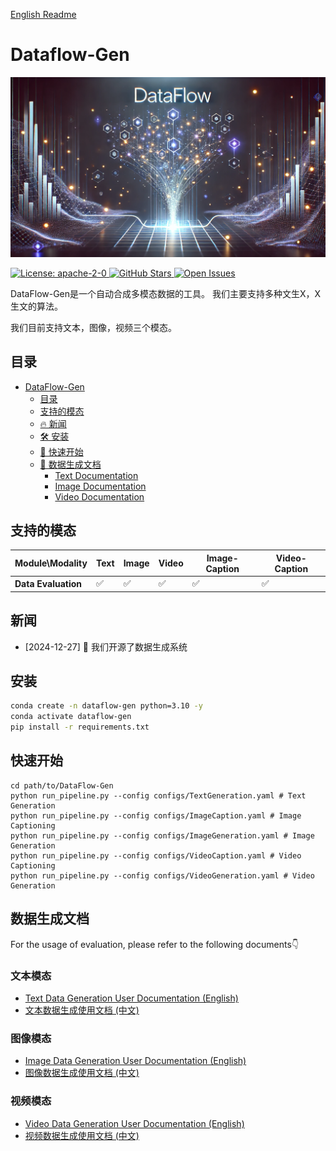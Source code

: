 
[English Readme](./README.md)
# Dataflow-Gen

<p align="center">
  <img src="./static/images/DataFlow_gen.png">
</p>
<a href="https://opensource.org/license/apache-2-0" target="_blank">
    <img alt="License: apache-2-0" src="https://img.shields.io/github/license/saltstack/salt" />
</a>
<a href="https://github.com/Open-DataFlow/Dataflow-Gen" target="_blank">
    <img alt="GitHub Stars" src="https://img.shields.io/github/stars/Open-DataFlow/Dataflow-Gen?style=social" />
</a>
<a href="https://github.com/Open-DataFlow/Dataflow-Gen/issues" target="_blank">
    <img alt="Open Issues" src="https://img.shields.io/github/issues-raw/Open-DataFlow/Dataflow-Gen" />
</a>

DataFlow-Gen是一个自动合成多模态数据的工具。 我们主要支持多种文生X，X生文的算法。

我们目前支持文本，图像，视频三个模态。

## 目录
- [DataFlow-Gen](#dataflow-gen)
  - [目录](#目录)
  - [支持的模态](#支持的模态)
  - [🔥 新闻](#新闻)
  - [🛠 安装](#安装)
  - [🚀 快速开始](#快速开始)
  - [📌 数据生成文档](#数据生成文档)
    - [Text Documentation](#text-documentation)
    - [Image Documentation](#image-documentation)
    - [Video Documentation](#video-documentation)

## 支持的模态

| Module\Modality     | Text | Image | Video | Image-Caption | Video-Caption |
| ------------------- | ---- | ----- | ----- | --------------- | --------------- |
| **Data Evaluation** | ✅    | ✅     | ✅     | ✅               | ✅               |

## 新闻
- [2024-12-27] 🎉 我们开源了数据生成系统

## 安装
```bash
conda create -n dataflow-gen python=3.10 -y
conda activate dataflow-gen
pip install -r requirements.txt
```
## 快速开始
```
cd path/to/DataFlow-Gen
python run_pipeline.py --config configs/TextGeneration.yaml # Text Generation
python run_pipeline.py --config configs/ImageCaption.yaml # Image Captioning
python run_pipeline.py --config configs/ImageGeneration.yaml # Image Generation
python run_pipeline.py --config configs/VideoCaption.yaml # Video Captioning
python run_pipeline.py --config configs/VideoGeneration.yaml # Video Generation
```

## 数据生成文档

For the usage of evaluation, please refer to the following documents👇

### 文本模态

- [Text Data Generation User Documentation (English)](./Dataflow-Gen/docs/text.md)
- [文本数据生成使用文档 (中文)](./Dataflow-Gen/docs/text.zh-CN.md)

### 图像模态

- [Image Data Generation User Documentation (English)](./Dataflow-Gen/docs/image.md)
- [图像数据生成使用文档 (中文)](./Dataflow-Gen/docs/image.zh-CN.md)

### 视频模态

- [Video Data Generation User Documentation (English)](./Dataflow-Gen/docs/video.md)
- [视频数据生成使用文档 (中文)](./Dataflow-Gen/docs/video.zh-CN.md)

